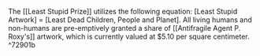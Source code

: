 The [[Least Stupid Prize]] utilizes the following equation:  [Least Stupid Artwork] = [Least Dead Children, People and Planet]. All living humans and non-humans are pre-emptively granted a share of [[Antifragile Agent P. Roxy's]] artwork, which is currently valued at $5.10 per square centimeter.  ^72901b
